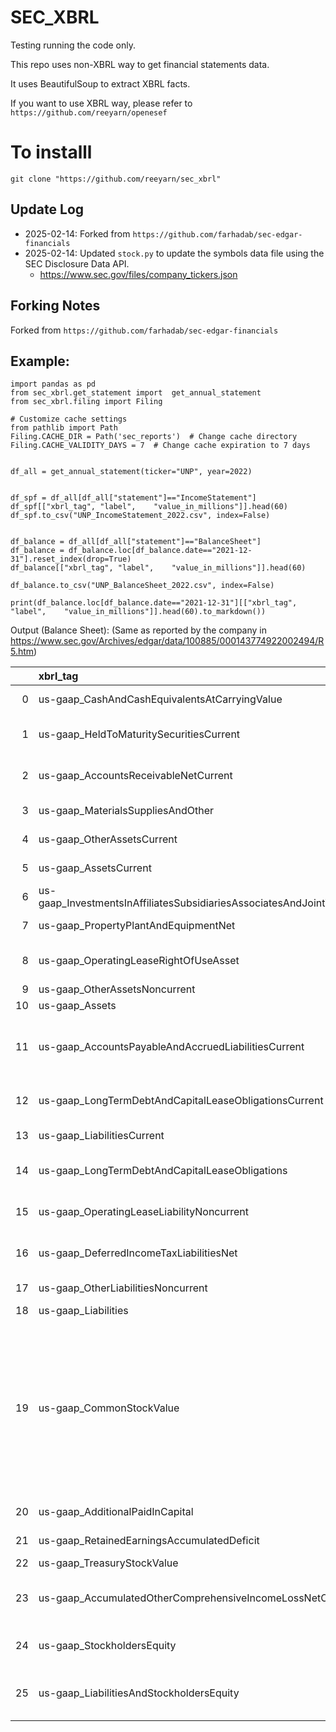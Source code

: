 # SEC_XBRL

Testing running the code only.

This repo uses non-XBRL way to get financial statements data.

It uses BeautifulSoup to extract XBRL facts.

If you want to use XBRL way, please refer to `https://github.com/reeyarn/openesef`

# To installl
`git clone "https://github.com/reeyarn/sec_xbrl"`


## Update Log

- 2025-02-14: Forked from `https://github.com/farhadab/sec-edgar-financials`
- 2025-02-14: Updated `stock.py` to update the symbols data file using the SEC Disclosure Data API. 
  - https://www.sec.gov/files/company_tickers.json


## Forking Notes

Forked from `https://github.com/farhadab/sec-edgar-financials`


## Example:



```
import pandas as pd
from sec_xbrl.get_statement import  get_annual_statement
from sec_xbrl.filing import Filing

# Customize cache settings
from pathlib import Path
Filing.CACHE_DIR = Path('sec_reports')  # Change cache directory
Filing.CACHE_VALIDITY_DAYS = 7  # Change cache expiration to 7 days


df_all = get_annual_statement(ticker="UNP", year=2022)


df_spf = df_all[df_all["statement"]=="IncomeStatement"]
df_spf[["xbrl_tag",	"label",	"value_in_millions"]].head(60)
df_spf.to_csv("UNP_IncomeStatement_2022.csv", index=False)


df_balance = df_all[df_all["statement"]=="BalanceSheet"]
df_balance = df_balance.loc[df_balance.date=="2021-12-31"].reset_index(drop=True)
df_balance[["xbrl_tag",	"label",	"value_in_millions"]].head(60)

df_balance.to_csv("UNP_BalanceSheet_2022.csv", index=False)

print(df_balance.loc[df_balance.date=="2021-12-31"][["xbrl_tag",	"label",	"value_in_millions"]].head(60).to_markdown())

```

Output (Balance Sheet):
(Same as reported by the company in https://www.sec.gov/Archives/edgar/data/100885/000143774922002494/R5.htm)

|    | xbrl_tag                                                              | label                                                                                                                                                   |   value_in_millions |
|---:|:----------------------------------------------------------------------|:--------------------------------------------------------------------------------------------------------------------------------------------------------|--------------------:|
|  0 | us-gaap_CashAndCashEquivalentsAtCarryingValue                         | Cash and cash equivalents                                                                                                                               |                 960 |
|  1 | us-gaap_HeldToMaturitySecuritiesCurrent                               | Short-term investments (Note 13)                                                                                                                        |                  46 |
|  2 | us-gaap_AccountsReceivableNetCurrent                                  | Accounts receivable, net (Note 10)                                                                                                                      |                1722 |
|  3 | us-gaap_MaterialsSuppliesAndOther                                     | Materials and supplies                                                                                                                                  |                 621 |
|  4 | us-gaap_OtherAssetsCurrent                                            | Other current assets                                                                                                                                    |                 202 |
|  5 | us-gaap_AssetsCurrent                                                 | Total current assets                                                                                                                                    |                3551 |
|  6 | us-gaap_InvestmentsInAffiliatesSubsidiariesAssociatesAndJointVentures | Investments                                                                                                                                             |                2241 |
|  7 | us-gaap_PropertyPlantAndEquipmentNet                                  | Properties, net (Note 11)                                                                                                                               |               54871 |
|  8 | us-gaap_OperatingLeaseRightOfUseAsset                                 | Operating lease assets (Note 16)                                                                                                                        |                1787 |
|  9 | us-gaap_OtherAssetsNoncurrent                                         | Other assets                                                                                                                                            |                1075 |
| 10 | us-gaap_Assets                                                        | Total assets                                                                                                                                            |               63525 |
| 11 | us-gaap_AccountsPayableAndAccruedLiabilitiesCurrent                   | Accounts payable and other current liabilities (Note 12)                                                                                                |                3578 |
| 12 | us-gaap_LongTermDebtAndCapitalLeaseObligationsCurrent                 | Debt due within one year (Note 14)                                                                                                                      |                2166 |
| 13 | us-gaap_LiabilitiesCurrent                                            | Total current liabilities                                                                                                                               |                5744 |
| 14 | us-gaap_LongTermDebtAndCapitalLeaseObligations                        | Debt due after one year (Note 14)                                                                                                                       |               27563 |
| 15 | us-gaap_OperatingLeaseLiabilityNoncurrent                             | Operating lease liabilities (Note 16)                                                                                                                   |                1429 |
| 16 | us-gaap_DeferredIncomeTaxLiabilitiesNet                               | Deferred income taxes (Note 7)                                                                                                                          |               12675 |
| 17 | us-gaap_OtherLiabilitiesNoncurrent                                    | Other long-term liabilities                                                                                                                             |                1953 |
| 18 | us-gaap_Liabilities                                                   | Total liabilities                                                                                                                                       |               49364 |
| 19 | us-gaap_CommonStockValue                                              | Common shares, $2.50 par value, 1,400,000,000 authorized; 1,112,440,400 and 1,112,227,784 issued; 638,841,656 and 671,351,360 outstanding, respectively |                2781 |
| 20 | us-gaap_AdditionalPaidInCapital                                       | Paid-in-surplus                                                                                                                                         |                4979 |
| 21 | us-gaap_RetainedEarningsAccumulatedDeficit                            | Retained earnings                                                                                                                                       |               55049 |
| 22 | us-gaap_TreasuryStockValue                                            | Treasury stock                                                                                                                                          |              -47734 |
| 23 | us-gaap_AccumulatedOtherComprehensiveIncomeLossNetOfTax               | Accumulated other comprehensive loss (Note 9)                                                                                                           |                -914 |
| 24 | us-gaap_StockholdersEquity                                            | Total common shareholders' equity                                                                                                                       |               14161 |
| 25 | us-gaap_LiabilitiesAndStockholdersEquity                              | Total liabilities and common shareholders' equity                                                                                                       |               63525 |